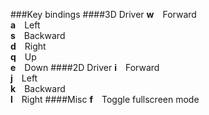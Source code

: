 ###Key bindings
####3D Driver
**w**&emsp;Forward<br>
**a**&emsp;Left<br>
**s**&emsp;Backward<br>
**d**&emsp;Right<Br>
**q**&emsp;Up<br>
**e**&emsp;Down
####2D Driver
**i**&emsp;Forward<br>
**j**&emsp;Left<br>
**k**&emsp;Backward<br>
**l**&emsp;Right
####Misc
**f**&emsp;Toggle fullscreen mode
